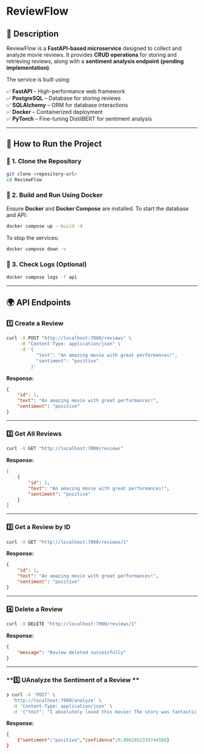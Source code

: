 # **ReviewFlow**

## **📌 Description**
ReviewFlow is a **FastAPI-based microservice** designed to collect and analyze movie reviews.
It provides **CRUD operations** for storing and retrieving reviews, along with a **sentiment analysis endpoint (pending implementation)**.

The service is built using:

✅ **FastAPI** – High-performance web framework  
✅ **PostgreSQL** – Database for storing reviews  
✅ **SQLAlchemy** – ORM for database interactions  
✅ **Docker** – Containerized deployment  
✅ **PyTorch** – Fine-tuning DistilBERT for sentiment analysis  

---

## **🚀 How to Run the Project**
### **🔹 1. Clone the Repository**
```sh
git clone <repository-url>
cd ReviewFlow
```

### **🔹 2. Build and Run Using Docker**
Ensure **Docker** and **Docker Compose** are installed.
To start the database and API:
```sh
docker compose up --build -d
```
To stop the services:
```sh
docker compose down -v
```

### **🔹 3. Check Logs (Optional)**
```sh
docker compose logs -f api
```

---

## **🌍 API Endpoints**
### **1️⃣ Create a Review**
```sh
curl -X POST "http://localhost:7000/reviews" \
     -H "Content-Type: application/json" \
     -d '{
           "text": "An amazing movie with great performances!",
           "sentiment": "positive"
         }'
```

**Response:**
```json
{
    "id": 1,
    "text": "An amazing movie with great performances!",
    "sentiment": "positive"
}
```

---

### **2️⃣ Get All Reviews**
```sh
curl -X GET "http://localhost:7000/reviews"
```

**Response:**
```json
[
    {
        "id": 1,
        "text": "An amazing movie with great performances!",
        "sentiment": "positive"
    }
]
```

---

### **3️⃣ Get a Review by ID**
```sh
curl -X GET "http://localhost:7000/reviews/1"
```

**Response:**
```json
{
    "id": 1,
    "text": "An amazing movie with great performances!",
    "sentiment": "positive"
}
```

---

### **4️⃣ Delete a Review**
```sh
curl -X DELETE "http://localhost:7000/reviews/1"
```

**Response:**
```json
{
    "message": "Review deleted successfully"
}
```

---

### **5️⃣ UAnalyze the Sentiment of a Review **

```sh
❯ curl -X 'POST' \                                                                                                                        ─╯
  'http://localhost:7000/analyze' \
  -H 'Content-Type: application/json' \
  -d '{"text": "I absolutely loved this movie! The story was fantastic."}'
```

**Response:**

```json
{
    {"sentiment":"positive","confidence":0.9982852339744568}
}
```


